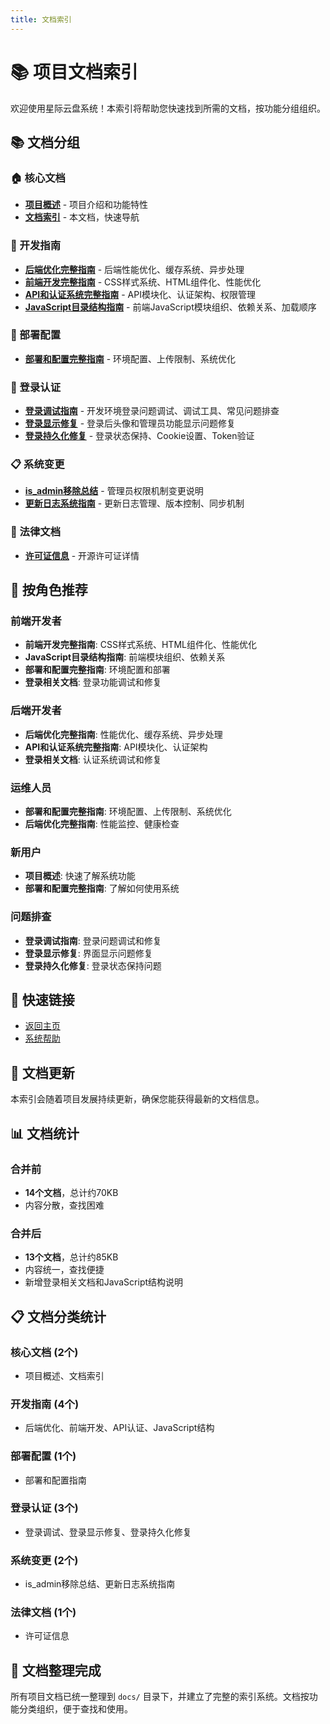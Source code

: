 ```yaml
---
title: 文档索引
---
```


# 📚 项目文档索引

欢迎使用星际云盘系统！本索引将帮助您快速找到所需的文档，按功能分组组织。

## 📚 文档分组

### 🏠 核心文档
- **[项目概述](README.md)** - 项目介绍和功能特性
- **[文档索引](INDEX.md)** - 本文档，快速导航

### 🔧 开发指南
- **[后端优化完整指南](BACKEND_OPTIMIZATION_GUIDE.md)** - 后端性能优化、缓存系统、异步处理
- **[前端开发完整指南](FRONTEND_DEVELOPMENT_GUIDE.md)** - CSS样式系统、HTML组件化、性能优化
- **[API和认证系统完整指南](API_AND_AUTH_GUIDE.md)** - API模块化、认证架构、权限管理
- **[JavaScript目录结构指南](JAVASCRIPT_STRUCTURE_GUIDE.md)** - 前端JavaScript模块组织、依赖关系、加载顺序

### 🚀 部署配置
- **[部署和配置完整指南](DEPLOYMENT_AND_CONFIG_GUIDE.md)** - 环境配置、上传限制、系统优化

### 🔐 登录认证
- **[登录调试指南](LOGIN_DEBUG_GUIDE.md)** - 开发环境登录问题调试、调试工具、常见问题排查
- **[登录显示修复](LOGIN_DISPLAY_FIX.md)** - 登录后头像和管理员功能显示问题修复
- **[登录持久化修复](LOGIN_PERSISTENCE_FIX.md)** - 登录状态保持、Cookie设置、Token验证

### 📋 系统变更
- **[is_admin移除总结](IS_ADMIN_REMOVAL_SUMMARY.md)** - 管理员权限机制变更说明
- **[更新日志系统指南](UPDATE_LOG_SYSTEM_GUIDE.md)** - 更新日志管理、版本控制、同步机制

### 📄 法律文档
- **[许可证信息](LICENSE.md)** - 开源许可证详情

## 🎯 按角色推荐

### 前端开发者
- **前端开发完整指南**: CSS样式系统、HTML组件化、性能优化
- **JavaScript目录结构指南**: 前端模块组织、依赖关系
- **部署和配置完整指南**: 环境配置和部署
- **登录相关文档**: 登录功能调试和修复

### 后端开发者
- **后端优化完整指南**: 性能优化、缓存系统、异步处理
- **API和认证系统完整指南**: API模块化、认证架构
- **登录相关文档**: 认证系统调试和修复

### 运维人员
- **部署和配置完整指南**: 环境配置、上传限制、系统优化
- **后端优化完整指南**: 性能监控、健康检查

### 新用户
- **项目概述**: 快速了解系统功能
- **部署和配置完整指南**: 了解如何使用系统

### 问题排查
- **登录调试指南**: 登录问题调试和修复
- **登录显示修复**: 界面显示问题修复
- **登录持久化修复**: 登录状态保持问题

## 🔗 快速链接

- [返回主页](../index.html)
- [系统帮助](../front/html/help-modal.html)

## 📝 文档更新

本索引会随着项目发展持续更新，确保您能获得最新的文档信息。

## 📊 文档统计

### 合并前
- **14个文档**，总计约70KB
- 内容分散，查找困难

### 合并后
- **13个文档**，总计约85KB
- 内容统一，查找便捷
- 新增登录相关文档和JavaScript结构说明

## 📋 文档分类统计

### 核心文档 (2个)
- 项目概述、文档索引

### 开发指南 (4个)
- 后端优化、前端开发、API认证、JavaScript结构

### 部署配置 (1个)
- 部署和配置指南

### 登录认证 (3个)
- 登录调试、登录显示修复、登录持久化修复

### 系统变更 (2个)
- is_admin移除总结、更新日志系统指南

### 法律文档 (1个)
- 许可证信息

## 🎉 文档整理完成

所有项目文档已统一整理到 `docs/` 目录下，并建立了完整的索引系统。文档按功能分类组织，便于查找和使用。 
